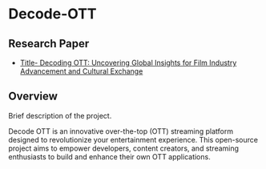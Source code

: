 # Decode-OTT


## Research Paper
- [Title- Decoding OTT: Uncovering Global Insights for Film Industry Advancement and Cultural Exchange ](https://ieeexplore.ieee.org/document/10468048)

## Overview
Brief description of the project.

Decode OTT is an innovative over-the-top (OTT) streaming platform designed to revolutionize your entertainment experience. This open-source project aims to empower developers, content creators, and streaming enthusiasts to build and enhance their own OTT applications.
